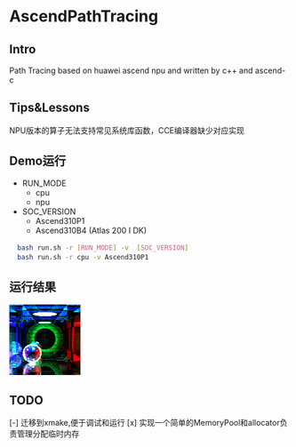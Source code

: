 # AscendPathTracing

## Intro

Path Tracing based on huawei ascend npu and written by c++ and ascend-c

## Tips&Lessons

NPU版本的算子无法支持常见系统库函数，CCE编译器缺少对应实现

## Demo运行

- RUN_MODE
  - cpu
  - npu
- SOC_VERSION
  - Ascend310P1
  - Ascend310B4 (Atlas 200 I DK)

```bash
  bash run.sh -r [RUN_MODE] -v  [SOC_VERSION] 
  bash run.sh -r cpu -v Ascend310P1
```

## 运行结果

![image](./demo.png)

## TODO

[-] 迁移到xmake,便于调试和运行
[x] 实现一个简单的MemoryPool和allocator负责管理分配临时内存